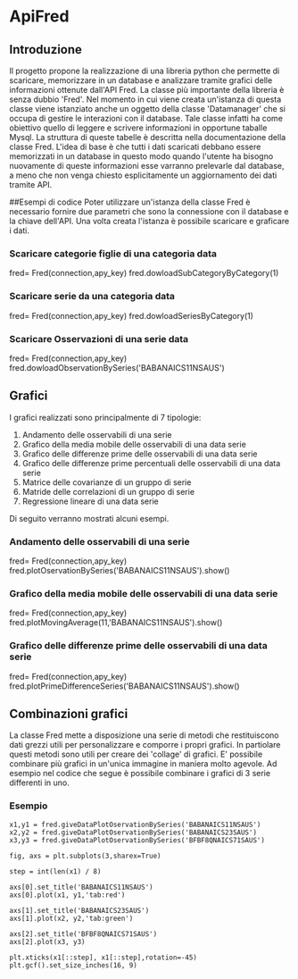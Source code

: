 # ApiFred
## Introduzione
Il progetto propone la realizzazione di una libreria python che permette di scaricare, memorizzare in un database e analizzare tramite grafici delle informazioni ottenute dall'API Fred. La classe più importante della libreria è senza dubbio 'Fred'. Nel momento in cui viene creata un'istanza di questa classe viene istanziato anche un oggetto della classe 'Datamanager' che si occupa di gestire le interazioni con il database. Tale classe infatti ha come obiettivo quello di leggere e scrivere informazioni in opportune taballe Mysql. La struttura di queste tabelle è descritta nella documentazione della classe Fred. 
L'idea di base è che tutti i dati scaricati debbano essere memorizzati in un database in questo modo quando l'utente ha bisogno nuovamente di queste informazioni esse varranno prelevarle dal database, a meno che non venga chiesto esplicitamente un aggiornamento dei dati tramite API.

##Esempi di codice
Poter utilizzare un'istanza della classe Fred è necessario fornire due parametri che sono la connessione con il database e la chiave dell'API. Una volta creata l'istanza è possibile scaricare e graficare i dati.

### Scaricare categorie figlie di una categoria data
fred= Fred(connection,apy_key)
fred.dowloadSubCategoryByCategory(1)

### Scaricare serie da una categoria data
fred= Fred(connection,apy_key)
fred.dowloadSeriesByCategory(1)

### Scaricare Osservazioni di una serie data
fred= Fred(connection,apy_key)
fred.dowloadObservationBySeries('BABANAICS11NSAUS')

## Grafici
I grafici realizzati sono principalmente di 7 tipologie:

1. Andamento delle osservabili di una serie
2. Grafico della media mobile delle osservabili di una data serie
3. Grafico delle differenze prime delle osservabili di una data serie
4. Grafico delle differenze prime percentuali delle osservabili di una data serie
5. Matrice delle covarianze di un gruppo di serie
6. Matride delle correlazioni di un gruppo di serie
7. Regressione lineare di una data serie

Di seguito verranno mostrati alcuni esempi.

### Andamento delle osservabili di una serie
fred= Fred(connection,apy_key)
fred.plotOservationBySeries('BABANAICS11NSAUS').show()

### Grafico della media mobile delle osservabili di una data serie
fred= Fred(connection,apy_key)
fred.plotMovingAverage(11,'BABANAICS11NSAUS').show()

### Grafico delle differenze prime delle osservabili di una data serie
fred= Fred(connection,apy_key)
fred.plotPrimeDifferenceSeries('BABANAICS11NSAUS').show()

## Combinazioni grafici
La classe Fred mette a disposizione una serie di metodi che restituiscono dati grezzi utili per personalizzare e comporre i propri grafici. In partiolare questi metodi sono utili per creare dei 'collage' di grafici. E' possibile combinare più grafici in un'unica immagine in maniera molto agevole. Ad esempio nel codice che segue è possibile combinare i grafici di 3 serie differenti in uno. 

### Esempio

    x1,y1 = fred.giveDataPlotOservationBySeries('BABANAICS11NSAUS')
    x2,y2 = fred.giveDataPlotOservationBySeries('BABANAICS23SAUS')
    x3,y3 = fred.giveDataPlotOservationBySeries('BFBF8QNAICS71SAUS')
    
    fig, axs = plt.subplots(3,sharex=True)
    
    step = int(len(x1) / 8)
    
    axs[0].set_title('BABANAICS11NSAUS')
    axs[0].plot(x1, y1,'tab:red')
    
    axs[1].set_title('BABANAICS23SAUS')
    axs[1].plot(x2, y2,'tab:green')
    
    axs[2].set_title('BFBF8QNAICS71SAUS')
    axs[2].plot(x3, y3)
    
    plt.xticks(x1[::step], x1[::step],rotation=-45)
    plt.gcf().set_size_inches(16, 9)
